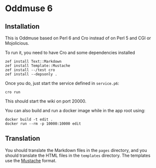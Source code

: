 # Oddmuse 6

## Installation

This is Oddmuse based on Perl 6 and Cro instead of on Perl 5 and CGI
or Mojolicious.

To run it, you need to have Cro and some dependencies installed

```
zef install Text::Markdown
zef install Template::Mustache
zef install --/test cro
zef install --depsonly .
```

Once you do, just start the service defined in `service.p6`:

```
cro run
```

This should start the wiki on port 20000.

You can also build and run a docker image while in the app root using:

```
docker build -t edit .
docker run --rm -p 10000:10000 edit
```

## Translation

You should translate the Markdown files in the `pages` directory, and
you should translate the HTML files in the `templates` directory. The
templates use the [Mustache](https://mustache.github.io/) format.
